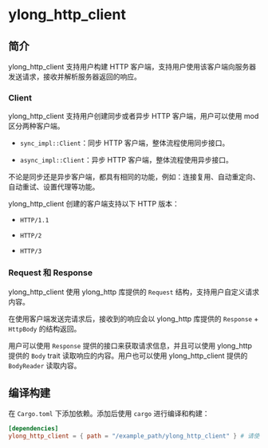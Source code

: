 # ylong_http_client

## 简介

ylong_http_client 支持用户构建 HTTP 客户端，支持用户使用该客户端向服务器发送请求，接收并解析服务器返回的响应。

### Client

ylong_http_client 支持用户创建同步或者异步 HTTP 客户端，用户可以使用 mod 区分两种客户端。

- `sync_impl::Client`：同步 HTTP 客户端，整体流程使用同步接口。

- `async_impl::Client`：异步 HTTP 客户端，整体流程使用异步接口。

不论是同步还是异步客户端，都具有相同的功能，例如：连接复用、自动重定向、自动重试、设置代理等功能。

ylong_http_client 创建的客户端支持以下 HTTP 版本：

- `HTTP/1.1`

- `HTTP/2`

- `HTTP/3`

### Request 和 Response

ylong_http_client 使用 ylong_http 库提供的 `Request` 结构，支持用户自定义请求内容。

在使用客户端发送完请求后，接收到的响应会以 ylong_http 库提供的 `Response` + `HttpBody` 的结构返回。

用户可以使用 `Response` 提供的接口来获取请求信息，并且可以使用 ylong_http 提供的 `Body` trait 读取响应的内容。用户也可以使用 ylong_http_client 提供的 `BodyReader` 读取内容。

## 编译构建

在 ```Cargo.toml``` 下添加依赖。添加后使用 ```cargo``` 进行编译和构建：

```toml
[dependencies]
ylong_http_client = { path = "/example_path/ylong_http_client" } # 请使用路径依赖
```